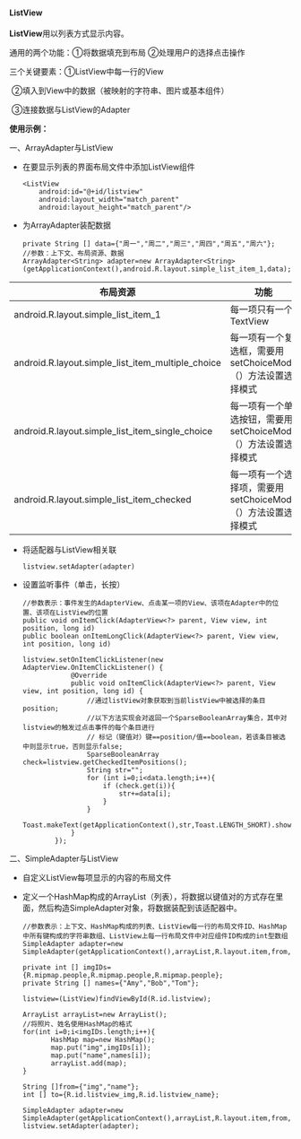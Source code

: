 #### ListView

**ListView**用以列表方式显示内容。

通用的两个功能：①将数据填充到布局  ②处理用户的选择点击操作

三个关键要素：①ListView中每一行的View

​                           ②填入到View中的数据（被映射的字符串、图片或基本组件）

​                           ③连接数据与ListView的Adapter

**使用示例：**

一、ArrayAdapter与ListView

- 在要显示列表的界面布局文件中添加ListView组件

  ```
  <ListView
      android:id="@+id/listview"
      android:layout_width="match_parent"
      android:layout_height="match_parent"/>
  ```

- 为ArrayAdapter装配数据

  ```
  private String [] data={"周一","周二","周三","周四","周五","周六"};
  //参数：上下文、布局资源、数据
  ArrayAdapter<String> adapter=new ArrayAdapter<String>(getApplicationContext(),android.R.layout.simple_list_item_1,data);    
  ```

| 布局资源                                          | 功能                                                         |
| ------------------------------------------------- | ------------------------------------------------------------ |
| android.R.layout.simple_list_item_1               | 每一项只有一个TextView                                       |
| android.R.layout.simple_list_item_multiple_choice | 每一项有一个复选框，需要用setChoiceMode（）方法设置选择模式  |
| android.R.layout.simple_list_item_single_choice   | 每一项有一个单选按钮，需要用setChoiceMode（）方法设置选择模式 |
| android.R.layout.simple_list_item_checked         | 每一项有一个选择项，需要用setChoiceMode（）方法设置选择模式  |

- 将适配器与ListView相关联

  `listview.setAdapter(adapter)`

- 设置监听事件（单击，长按）

  ```
  //参数表示：事件发生的AdapterView、点击某一项的View、该项在Adapter中的位置、该项在ListView的位置
  public void onItemClick(AdapterView<?> parent, View view, int position, long id)
  public boolean onItemLongClick(AdapterView<?> parent, View view, int position, long id)
  ```

  ```
  listview.setOnItemClickListener(new AdapterView.OnItemClickListener() {
              @Override
              public void onItemClick(AdapterView<?> parent, View view, int position, long id) {
                  //通过listView对象获取到当前listView中被选择的条目position;
                  //以下方法实现会对返回一个SparseBooleanArray集合，其中对listview的触发过点击事件的每个条目进行
                  // 标记（键值对）键==position/值==boolean，若该条目被选中则显示true，否则显示false;
                  SparseBooleanArray check=listview.getCheckedItemPositions();
                  String str="";
                  for (int i=0;i<data.length;i++){
                      if (check.get(i)){
                          str+=data[i];
                      }
                  }
                  Toast.makeText(getApplicationContext(),str,Toast.LENGTH_SHORT).show();
              }
          });
  ```

二、SimpleAdapter与ListView

- 自定义ListView每项显示的内容的布局文件

- 定义一个HashMap构成的ArrayList（列表），将数据以键值对的方式存在里面，然后构造SimpleAdapter对象，将数据装配到该适配器中。

  ```
  //参数表示：上下文、HashMap构成的列表、ListView每一行的布局文件ID、HashMap中所有键构成的字符串数组、ListView上每一行布局文件中对应组件ID构成的int型数组
  SimpleAdapter adapter=new SimpleAdapter(getApplicationContext(),arrayList,R.layout.item,from,to);
  ```

  ```
  private int [] imgIDs={R.mipmap.people,R.mipmap.people,R.mipmap.people};
  private String [] names={"Amy","Bob","Tom"};
  
  listview=(ListView)findViewById(R.id.listview);
  
  ArrayList arrayList=new ArrayList();
  //将照片、姓名使用HashMap的格式
  for(int i=0;i<imgIDs.length;i++){
         HashMap map=new HashMap();
         map.put("img",imgIDs[i]);
         map.put("name",names[i]);
         arrayList.add(map);
  }
    
  String []from={"img","name"};
  int [] to={R.id.listview_img,R.id.listview_name};
  
  SimpleAdapter adapter=new SimpleAdapter(getApplicationContext(),arrayList,R.layout.item,from,to);
  listview.setAdapter(adapter);
  ```

  